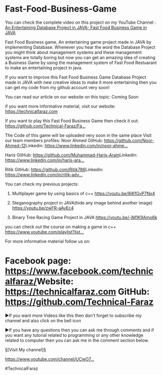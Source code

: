 # Fast-Food-Business-Game
You can check the complete video on this project on my YouTube Channel :
<a href="https://youtu.be/YZZELwFPQik">An Entertaining Database Project in JAVA- Fast Food Business Game in JAVA</a>

Fast Food Business game, An entertaining game project made in JAVA by implementing Database. 
Whenever you hear the word the Database Project you might think about management systems and these management systems are totally boring but now you can get an amazing idea of creating a Business Game by using the management system of Fast Food Restuarant to make an entertaining project in java.

If you want to improve this Fast Food Business Game Database Project made in JAVA with new creative ideas to make it more entertaining then you can get my code from my github account very soon! 

You can read our article on our website on this topic: Coming Soon

if you want more informative material, visit our website: https://technicalfaraz.com​

If you want to play this Fast Food Business Game then check it out: https://github.com/Technical-Faraz/Fa...​

The Code of this game will be uploaded very soon in the same place
Visit our team members profiles:
Noor Ahmed
GitHub: https://github.com/Noor-Ahmed-12​
Linkedin: https://www.linkedin.com/in/noor-ahme...​

Haris
GitHub: https://github.com/Muhammad-Haris-Arain​
Linkedin: https://www.linkedin.com/in/haris-ara...​

Ritik
GitHub: https://github.com/Ritik786​
Linkedin: https://www.linkedin.com/in/ritik-adv...​

You can check my previous projects:

1. Multiplayer game by using basics of c++
https://youtu.be/8jKfGvP7Nx4​

2. Steganography project in JAVA(hide any image behind another image)
https://youtu.be/zwFR-aAyEc4​

3. Binary Tree Racing Game Project in JAVA
https://youtu.be/-jM1K9Amo6k​

you can check out the course on making a game in c++
https://www.youtube.com/playlist?list...​

For more informative material follow us on:

Facebook page: https://www.facebook.com/technicalfaraz/​
Website: https://technicalfaraz.com​
GitHub: https://github.com/Technical-Faraz​
=========================================================
►If you want more Videos like this then don't forget to subscribe my channel and also click on the bell icon

►If you have any questions then you can ask me through comments and if you want any tutorial related to programming or any other knowledge related to computer  then you can ask me in the comment section below.

§[Visit My channel]§ 

https://www.youtube.com/channel/UCwO7...​

#TechnicalFaraz
